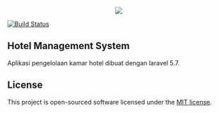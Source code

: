 <p align="center"><img src="https://laravel.com/assets/img/components/logo-laravel.svg"></p>

[![Build Status](https://travis-ci.org/orcome-funk/hotel-management.svg?branch=master)](https://travis-ci.org/orcome-funk/hotel-management)

## Hotel Management System

Aplikasi pengelolaan kamar hotel dibuat dengan laravel 5.7.

## License

This project is open-sourced software licensed under the [MIT license](LICENSE).
